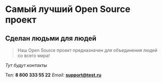 # Самый лучший Open Source проект

## Сделан людьми для людей

> Наш Open Source проект предназначен для объединения людей со всего мира!

_Тут будут контакты_ 

Тел: **8 800 333 55 22** 
_Email:_ **support@test.ru**
